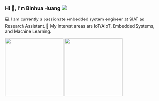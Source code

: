 <h3 align="left">
  Hi 👋, I'm Binhua Huang 
  <img  src="https://visitor-badge.glitch.me/badge?page_id=microa.visitor-badge" />
</h3>

<p>
💻 I am currently a passionate embedded system engineer at SIAT as Research Assistant. 
🌱 My interest areas are IoT/AIoT, Embedded Systems, and Machine Learning.
</p>

<p>
  <img  src="https://github-readme-streak-stats.herokuapp.com?user=microa&theme=onedark&date_format=M%20j%5B%2C%20Y%5D" height="190"/>
  <img  src="https://github-readme-stats.vercel.app/api/top-langs/?username=microa&layout=compact" height="190"/>
</p>
